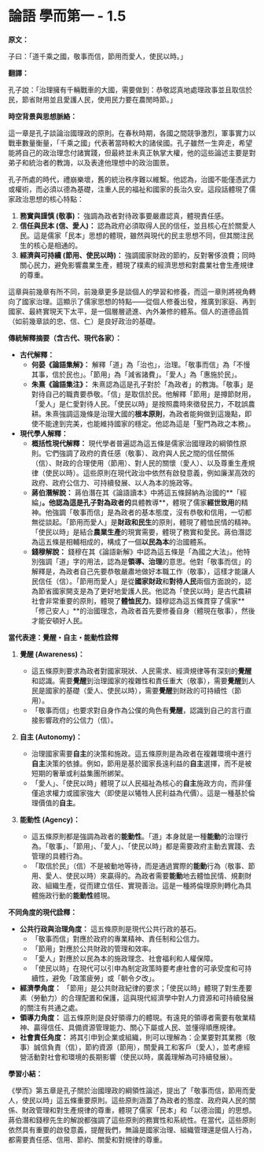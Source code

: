 # 論語 學而第一 - 1.5

**原文：**

子曰：「道千乘之國，敬事而信，節用而愛人，使民以時。」

**翻譯：**

孔子說：「治理擁有千輛戰車的大國，需要做到：恭敬認真地處理政事並且取信於民，節省財用並且愛護人民，使用民力要在農閒時節。」

**時空背景與思想脈絡：**

這一章是孔子談論治國理政的原則。在春秋時期，各國之間競爭激烈，軍事實力以戰車數量衡量，「千乘之國」代表著當時較大的諸侯國。孔子雖然一生奔走，希望能將自己的政治理念付諸實踐，但最終並未真正執掌大權，他的這些論述主要是對弟子和統治者的教誨，以及表達他理想中的政治圖景。

孔子所處的時代，禮崩樂壞，舊的統治秩序難以維繫。他認為，治國不能僅憑武力或權術，而必須以德為基礎，注重人民的福祉和國家的長治久安。這段話體現了儒家政治思想的核心特點：

1.  **務實與謹慎 (敬事)：** 強調為政者對待政事要嚴肅認真，體現責任感。
2.  **信任與民本 (信、愛人)：** 認為政府必須取得人民的信任，並且核心在於關愛人民。這是儒家「民本」思想的體現，雖然與現代的民主思想不同，但其關注民生的核心是相通的。
3.  **經濟與可持續 (節用、使民以時)：** 強調國家財政的節約，反對奢侈浪費；同時關心民力，避免影響農業生產，體現了樸素的經濟思想和對農業社會生產規律的尊重。

這章與前幾章有所不同，前幾章更多是談個人的學習和修養，而這一章則將視角轉向了國家治理。這顯示了儒家思想的特點——從個人修養出發，推廣到家庭、再到國家、最終實現天下太平，是一個層層遞進、內外兼修的體系。個人的道德品質（如前幾章談的忠、信、仁）是良好政治的基礎。

**傳統解釋摘要（含古代、現代各家）：**

*   **古代解釋：**
    *   **何晏《論語集解》：** 解釋「道」為「治也」，治理。「敬事而信」為「不慢其事，信於民也」。「節用」為「減省諸費」。「愛人」為「惠施於民」。
    *   **朱熹《論語集注》：** 朱熹認為這是孔子對於「為政者」的教誨。「敬事」是對待自己的職責要恭敬。「信」是取信於民。他解釋「節用」是撙節財用，「愛人」是仁愛對待人民。「使民以時」是按照農時來徵發民力，不耽誤農耕。朱熹強調這幾條是治理大國的**根本原則**，為政者能夠做到這幾點，即使不能達到完美，也能維持國家的穩定。他認為這是「聖門為政之本務」。
*   **現代學人解釋：**
    *   **概括性現代解釋：** 現代學者普遍認為這五條是儒家治國理政的綱領性原則。它們強調了政府的責任感（敬事）、政府與人民之間的信任關係（信）、財政的合理使用（節用）、對人民的關懷（愛人）、以及尊重生產規律（使民以時）。這些原則在現代政治中依然有啟發意義，例如廉潔高效的政府、政府公信力、可持續發展、以人為本的施政等。
    *   **蔣伯潛解說：** 蔣伯潛在其《論語讀本》中將這五條歸納為治國的**「經綸」**。他認為這是孔子對為政者的**具體教導**，體現了儒家**經世致用**的精神。他強調「敬事而信」是為政者的基本態度，沒有恭敬和信用，一切都無從談起。「節用而愛人」是**財政和民生**的原則，體現了體恤民情的精神。「使民以時」是結合**農業生產**的現實需要，體現了務實和愛民。蔣伯潛認為這五條是相輔相成的，構成了一個**以民為本**的治國體系。
    *   **錢穆解說：** 錢穆在其《論語新解》中認為這五條是「為國之大法」。他特別強調「道」字的用法，認為是**領導、治理**的意思。他對「敬事而信」的解釋是，為政者自己先要恭敬嚴肅地做好本職工作（敬事），這樣才能讓人民信任（信）。「節用而愛人」是從**國家財政**和**對待人民**兩個方面說的，認為節省國家開支是為了更好地愛護人民。他認為「使民以時」是古代農耕社會非常重要的原則，體現了**體恤民力**。錢穆認為這五條貫穿了儒家**「修己安人」**的治國理念，為政者首先要修養自身（體現在敬事），然後才能安頓好人民。

**當代表達：覺醒・自主・能動性詮釋**

1.  **覺醒 (Awareness)：**
    *   這五條原則要求為政者對國家現狀、人民需求、經濟規律等有深刻的**覺醒**和認識。需要**覺醒**到治理國家的複雜性和責任重大（敬事），需要**覺醒**到人民是國家的基礎（愛人、使民以時），需要**覺醒**到財政的可持續性（節用）。
    *   「敬事而信」也要求對自身作為公僕的角色有**覺醒**，認識到自己的言行直接影響政府的公信力（信）。

2.  **自主 (Autonomy)：**
    *   治理國家需要**自主**的決策和施政。這五條原則是為政者在複雜環境中進行**自主**決策的依據。例如，節用是基於國家長遠利益的**自主**選擇，而不是被短期的奢華或利益集團所綁架。
    *   「愛人」、「使民以時」體現了以人民福祉為核心的**自主**施政方向，而非僅僅追求權力或國家強大（即使是以犧牲人民利益為代價）。這是一種基於倫理價值的**自主**。

3.  **能動性 (Agency)：**
    *   這五條原則都是強調為政者的**能動性**。「道」本身就是一種**能動**的治理行為。「敬事」、「節用」、「愛人」、「使民以時」都是需要政府主動去實踐、去管理的具體行為。
    *   「取信於民」（信）不是被動地等待，而是通過實際的**能動**行為（敬事、節用、愛人、使民以時）來贏得的。為政者需要**能動**地去體恤民情、規劃財政、組織生產，從而建立信任、實現善治。這是一種將倫理原則轉化為具體施政行動的**能動性**體現。

**不同角度的現代詮釋：**

*   **公共行政與治理角度：** 這五條原則是現代公共行政的基石。
    *   「敬事而信」對應於政府的專業精神、責任制和公信力。
    *   「節用」對應於公共財政的管理和效率。
    *   「愛人」對應於以民為本的施政理念、社會福利和人權保障。
    *   「使民以時」在現代可以引申為制定政策時要考慮社會的可承受度和可持續性，避免「政策疲勞」或「朝令夕改」。
*   **經濟學角度：** 「節用」是公共財政紀律的要求；「使民以時」體現了對生產要素（勞動力）的合理配置和保護，這與現代經濟學中對人力資源和可持續發展的關注有共通之處。
*   **領導力角度：** 這五條原則是良好領導力的體現。有遠見的領導者需要有敬業精神、贏得信任、具備資源管理能力、關心下屬或人民、並懂得順應規律。
*   **社會責任角度：** 將其引申到企業或組織，則可以理解為：企業要對其業務（敬事）誠信負責（信），節約資源（節用），關愛員工和客戶（愛人），並考慮經營活動對社會和環境的長期影響（使民以時，廣義理解為可持續發展）。

**學習小結：**

《學而》第五章是孔子關於治國理政的綱領性論述，提出了「敬事而信，節用而愛人，使民以時」這五條重要原則。這些原則涵蓋了為政者的態度、政府與人民的關係、財政管理和對生產規律的尊重，體現了儒家「民本」和「以德治國」的思想。蔣伯潛和錢穆先生的解說都強調了這些原則的務實性和系統性。在當代，這些原則依然具有重要的啟發意義，提醒我們，無論是國家治理、組織管理還是個人行為，都需要責任感、信用、節約、關愛和對規律的尊重。